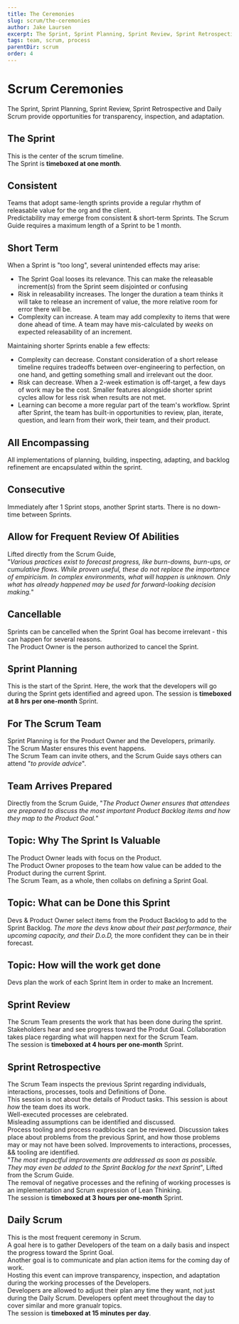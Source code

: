 ```yaml
---
title: The Ceremonies
slug: scrum/the-ceremonies
author: Jake Laursen
excerpt: The Sprint, Sprint Planning, Sprint Review, Sprint Retrospective and Daily Scrum
tags: team, scrum, process
parentDir: scrum
order: 4
---
```


# Scrum Ceremonies

The Sprint, Sprint Planning, Sprint Review, Sprint Retrospective and Daily Scrum provide opportunities for transparency, inspection, and adaptation.

## The Sprint

This is the center of the scrum timeline.  
The Sprint is **timeboxed at one month**.

## Consistent

Teams that adopt same-length sprints provide a regular rhythm of releasable value for the org and the client.  
Predictability may emerge from consistent & short-term Sprints. The Scrum Guide requires a maximum length of a Sprint to be 1 month.

## Short Term

When a Sprint is "too long", several unintended effects may arise:

- The Sprint Goal looses its relevance. This can make the releasable increment(s) from the Sprint seem disjointed or confusing
- Risk in releasability increases. The longer the duration a team thinks it will take to release an increment of value, the more relative room for error there will be.
- Complexity can increase. A team may add complexity to items that were done ahead of time. A team may have mis-calculated by _weeks_ on expected releasability of an increment.

Maintaining shorter Sprints enable a few effects:

- Complexity can decrease. Constant consideration of a short release timeline requires tradeoffs between over-engineering to perfection, on one hand, and getting something small and irrelevant out the door.
- Risk can decrease. When a 2-week estimation is off-target, a few days of work may be the cost. Smaller features alongside shorter sprint cycles allow for less risk when results are not met.
- Learning can become a more regular part of the team's workflow. Sprint after Sprint, the team has built-in opportunities to review, plan, iterate, question, and learn from their work, their team, and their product.

## All Encompassing

All implementations of planning, building, inspecting, adapting, and backlog refinement are encapsulated within the sprint.

## Consecutive

Immediately after 1 Sprint stops, another Sprint starts. There is no down-time between Sprints.

## Allow for Frequent Review Of Abilities

Lifted directly from the Scrum Guide,  
"_Various practices exist to forecast progress, like burn-downs, burn-ups, or cumulative flows. While proven useful, these do not replace the importance of empiricism. In complex environments, what will happen is unknown. Only what has already happened may be used for forward-looking decision making._"

## Cancellable

Sprints can be cancelled when the Sprint Goal has become irrelevant - this can happen for several reasons.  
The Product Owner is the person authorized to cancel the Sprint.

## Sprint Planning

This is the start of the Sprint. Here, the work that the developers will go during the Sprint gets identified and agreed upon.
The session is **timeboxed at 8 hrs per one-month** Sprint.

## For The Scrum Team

Sprint Planning is for the Product Owner and the Developers, primarily.  
The Scrum Master ensures this event happens.  
The Scrum Team can invite others, and the Scrum Guide says others can attend "_to provide advice_".

## Team Arrives Prepared

Directly from the Scrum Guide, "_The Product Owner ensures that attendees are prepared to discuss the most important Product Backlog items and how they map to the Product Goal._"

## Topic: Why The Sprint Is Valuable

The Product Owner leads with focus on the Product.  
The Product Owner proposes to the team how value can be added to the Product during the current Sprint.  
The Scrum Team, as a whole, then collabs on defining a Sprint Goal.

## Topic: What can be Done this Sprint

Devs & Product Owner select items from the Product Backlog to add to the Sprint Backlog.
_The more the devs know about their past performance, their upcoming capacity, and their D.o.D,_ the more confident they can be in their forecast.

## Topic: How will the work get done

Devs plan the work of each Sprint Item in order to make an Increment.

## Sprint Review

The Scrum Team presents the work that has been done during the sprint.  
Stakeholders hear and see progress toward the Produt Goal.
Collaboration takes place regarding what will happen next for the Scrum Team.  
The session is **timeboxed at 4 hours per one-month** Sprint.

## Sprint Retrospective

The Scrum Team inspects the previous Sprint regarding individuals, interactions, processes, tools and Definitions of Done.  
This session is not about the details of Product tasks. This session is about _how_ the team does its work.  
Well-executed processes are celebrated.  
Misleading assumptions can be identified and discussed.  
Process tooling and process roadblocks can be reviewed.
Discussion takes place about problems from the previous Sprint, and how those problems may or may not have been solved.
Improvements to interactions, processes, && tooling are identified.  
"_The most impactful improvements are addressed as soon as possible. They may even be added to the Sprint Backlog for the next Sprint_", Lifted from the Scrum Guide.  
The removal of negative processes and the refining of working processes is an implementation and Scrum expression of Lean Thinking.  
The session is **timeboxed at 3 hours per one-month** Sprint.

## Daily Scrum

This is the most frequent ceremony in Scrum.  
A goal here is to gather Developers of the team on a daily basis and inspect the progress toward the Sprint Goal.  
Another goal is to communicate and plan action items for the coming day of work.  
Hosting this event can improve transparency, inspection, and adaptation during the working processes of the Developers.  
Developers are allowed to adjust their plan any time they want, not just during the Daily Scrum. Developers opfent meet throughout the day to cover similar and more granualr topics.  
The session is **timeboxed at 15 minutes per day**.
